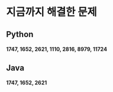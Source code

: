 # 지금까지 해결한 문제 

## Python
#### 1747, 1652, 2621, 1110, 2816, 8979, 11724

## Java
#### 1747, 1652, 2621